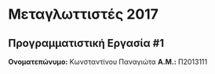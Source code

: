 # Μεταγλωττιστές 2017
## Προγραμματιστική Εργασία #1

**Ονοματεπώνυμο:** Κωνσταντίνου Παναγιώτα
**Α.Μ.:** Π2013111



